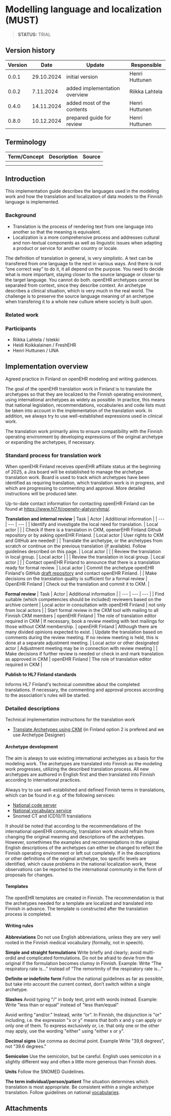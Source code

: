 # Modelling language and localization (MUST)

> **STATUS:** TRIAL

## Version history

| Version | Date | Update | Responsible
| --- | --- | --- | --- |
| 0.0.1 | 29.10.2024 | initial version | Henri Huttunen |
| 0.0.2 | 7.11.2024 | added implementation overview | Riikka Lahtela |
| 0.4.0 | 14.11.2024 | added most of the contents | Henri Huttunen |
| 0.8.0 | 10.12.2024 | prepared guide for review | Henri Huttunen |

## Terminology

| Term/Concept | Description | Source |
| --- | --- | --- |
|  |  |  |
|  |  |  |

## Introduction

This implementation guide describes the languages ​​used in the modeling work and how the translation and localization of data models to the Finnish language is implemented.

### Background

- Translation is the process of rendering text from one language into another so that the meaning is equivalent. 
- Localization is a more comprehensive process and addresses cultural and non-textual components as well as linguistic issues when adapting a product or service for another country or locale.

The definition of translation in general, is very simplistic. A text can be transfered from one language to the next in various ways. And there is not ”one correct way” to do it, it all depend on the purpose.
You need to decide what is more important, staying closer to the source language or closer to the target language. You cannot do both.
openEHR archetypes cannot be separated from context, since they describe context. An archetype describes a clinical situation, which is very much in the real world. 
The challenge is to preserve the source language meaning of an archetype when transfering it to a whole new culture where society is built upon.

### Related work


### Participants

- Riikka Lahtela / Istekki
- Heidi Koikkalainen / FreshEHR
- Henri Huttunen / UNA

## Implementation overview

Agreed practice in Finland on openEHR modeling and writing guidences.

The goal of the openEHR translation work in Finland is to translate the archetypes so that they are localized to the Finnish operating environment, using international archetypes as widely as possible. In practice, this means that national legislation, recommendations, vocabularies and code lists must be taken into account in the implementation of the translation work. In addition, we always try to use well-established expressions used in clinical work.

The translation work primarily aims to ensure compatibility with the Finnish operating environment by developing expressions of the original archetype or expanding the archetypes, if necessary.

### Standard process for translation work

When openEHR Finland receives openEHR affiliate status at the beginning of 2025, a Jira board will be established to manage the archetype translation work. Board is used to track which archetypes have been identified as requiring translation, which translation work is in progress, and which are progressing to commenting and approval. More detailed instructions will be produced later.

Up-to-date contact information for contacting openEHR Finland can be found at https://www.hl7.fi/openehr-alatyoryhma/.

**Translation and internal review**
| Task | Actor | Additional information |
| --- | --- | --- |
| Identify and investigate the local need for translation. | Local actor |  |
| Check if there is a translation in CKM, openerEHR Finland Github repository or by asking openEHR Finland. | Local actor | User rights to CKM and GitHub are needed! |
| Translate the archetype, or the archetypes from scratch or continue on the previous translation (if available). Follow guidelines described on this page. | Local actor | |
| Review the translation in local group. | Local actor | |
| Review the translation in local group. | Local actor | |
| Contact openEHR Finland to announce that there is a translation ready for formal review. | Local actor | Commit the archetype openEHR Finland's GitHub [draft repository](https://github.com/openehr-finland/openehr-finland) and contact openEHR Finland. |
| Make decisions on the translation quality is sufficient for a formal review | OpenEHR Finland | Check out the translation and commit it to CKM. |

**Formal review**
| Task | Actor | Additional information |
| --- | --- | --- |
| Find suitable (which competencies should be included) reviewers based on the archive content | Local actor in consultation with openEHR Finland | not only from local actors |
| Start formal review in the CKM tool with mailing to all Finnish CKM members | openEHR Finland | The role of translation editor required in CKM
| If necessary, book a review meeting with text mailings for those without CKM membership. | openEHR Finland | Although there are many divided opinions expected to exist.
| Update the translation based on comments during the review meeting. If no review meeting is held, this is done at a separate adjustment meeting. | Local actor or other designated actor | Adjustment meeting may be in connection with review meeting |
| Make decisions if further review is needed or check in and mark translation as approved in CKM | openEHR Finland | The role of translation editor required in CKM |

**Publish to HL7 Finland standards**
	
Informs HL7 Finland's technical committee about the completed translations. If necessary, the commenting and approval process according to the association's rules will be started.

### Detailed descriptions

Technical implementation instructions for the translation work
- [Translate Archetypes using CKM](https://openehr.atlassian.net/wiki/spaces/healthmod/pages/2949125/Translate+Archetypes+Using+CKM) (in Finland option 2 is prefered and we use Archetype Designer)

#### Archetype development

The aim is always to use existing international archetypes as a basis for the modeling work. The archetypes are translated into Finnish as the modeling work progresses, utilizing the described translation process.
All new archetypes are authored in English first and then translated into Finnish according to international practices.

Always try to use well-established and defined Finnish terms in translations, which can be found in e.g. of the following services:
- [National code server](https://koodistopalvelu.kanta.fi/codeserver/)
- [National vocabulary service](https://sotesanastot.thl.fi/vocabularies)
- Snomed CT and ICD10/11 translations

It should be noted that according to the recommendations of the international openEHR community, translation work should refrain from changing the original meaning and descriptions of the archetypes. However, somethimes the examples and recommendations in the original English descriptions of the archetypes can either be changed to reflect the Finnish operating environment or left out completely. If in the descriptions or other definitions of the original archetype, too specific levels are identified, which cause problems in the national localization work, these observations can be reported to the international community in the form of proposals for changes.

#### Templates

The openEHR templates are created in Finnish. The recommendation is that the archetypes needed for a template are localized and translated into Finnish in advance. The template is constructed after the translation process is completed.

#### Writing rules

**Abbreviations**
Do not use English abbreviations, unless they are very well rooted in the Finnish medical vocabulary (formally, not in speech).

**Simple and straight formulations**
Write briefly and clearly; avoid multi-ordid and complicated formulations.
Do not be afraid to devie from the original if the formulation becomes clumsy in Finnish.
Example: Write “The respiratory rate is...” instead of “The remortmity of the respiratory rate is...”

**Definite or indefinite form**
Follow the national guidelines as far as possible, but take into account the current context, don’t switch within a single archetype.

**Slashes**
Avoid typing "/" in body text, print with words instead.
Example: Write "less than or equal" instead of "less than/equal"

Avoid writing "and/or." Instead, write “or”. In Finnish, the disjunction is "or" including, i.e. the expression "x or y" means that both x and y can apply or only one of them. To express exclusively or, i.e. that only one or the other may apply, use the wording "either" using "either x or y".

**Decimal signs**
Use comma as decimal point.
Example Write "39,6 degrees", not "39.6 degrees."

**Semicolon**
Use the semicolon, but be careful. English uses semicolon in a slightly different way and often a little more generous than Finnish does.

**Units**
Follow the SNOMED Guidelines.

**The term individual/person/patient**
The situation determines which translation is most appropriate. Be consistent within a single archetype translation. Follow guidelines on national [vocabularies](https://sotesanastot.thl.fi/termed-publish-server/vocabulary/5deffdd9-14bf-4e5c-b1d7-b001cd52619e/concept/8a68003e-97eb-47ae-b314-f9e47ae7f9c3).
 
## Attachments
 
